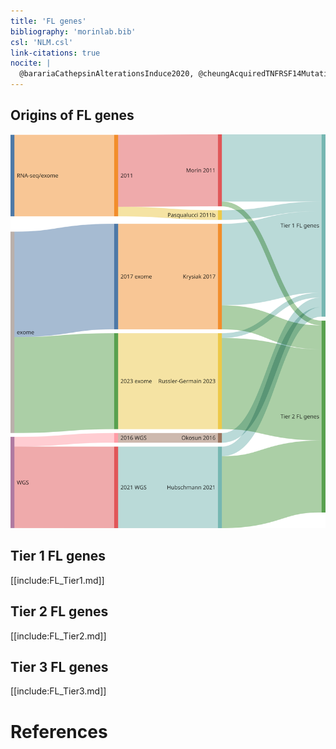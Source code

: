 ```yaml
---
title: 'FL genes'
bibliography: 'morinlab.bib'
csl: 'NLM.csl'
link-citations: true
nocite: |
  @barariaCathepsinAlterationsInduce2020, @cheungAcquiredTNFRSF14Mutations2010, @drevalGeneticSubdivisionsFollicular2023, @greenMutationsEarlyFollicular2015, @hubschmannMutationalMechanismsShaping2021, @krysiakRecurrentSomaticMutations2017, @laurentFollicularLymphomaComprises2024, @louissaintPediatrictypeNodalFollicular2016, @maSubtypespecificCooccurringGenetic2022, @morinFrequentMutationHistonemodifying2011, @morinSomaticMutationsAltering2010, @okosunRecurrentMTORC1activatingRRAGC2016, @pasqualucciInactivatingMutationsAcetyltransferase2011, @rossiAberrantSomaticHypermutation2006, @russler-germainMutationsAssociatedProgression2023, @yildizActivatingSTAT6Mutations2015
---
```


## Origins of FL genes

![](FL_sankey-1.svg)


## Tier 1 FL genes

[[include:FL_Tier1.md]]

## Tier 2 FL genes

[[include:FL_Tier2.md]]

## Tier 3 FL genes

[[include:FL_Tier3.md]]

# References

